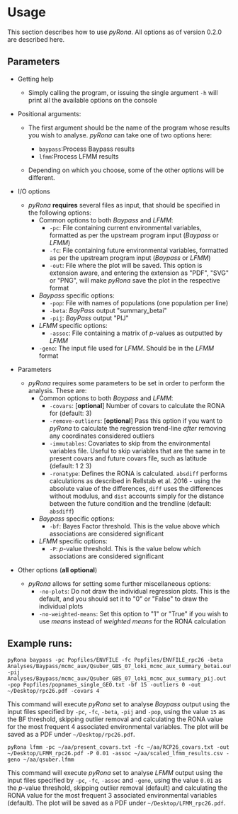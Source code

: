 # Usage

This section describes how to use *pyRona*. All options as of version 0.2.0 are described here.

## Parameters

* Getting help
    - Simply calling the program, or issuing the single argument `-h` will print all the available options on the console

* Positional arguments:
    - The first argument should be the name of the program whose results you wish to analyse. *pyRona* can take one of two options here:
        - `baypass`:Process Baypass results
        - `lfmm`:Process LFMM results

    - Depending on which you choose, some of the other options will be different.

* I/O options
    - *pyRona* **requires** several files as input, that should be specified in the following options:
        - Common options to both *Baypass* and *LFMM*:
            - `-pc`: File containing current environmental variables, formatted as per the upstream program input (*Baypass* or *LFMM*)
            - `-fc`: File containing future environmental variables, formatted as per the upstream program input (*Baypass* or *LFMM*)
            - `-out`: File where the plot will be saved. This option is extension aware, and entering the extension as "PDF", "SVG" or "PNG", will make *pyRona* save the plot in the respective format
        - *Baypass* specific options:
            - `-pop`: File with names of populations (one population per line)
            - `-beta`: *BayPass* output "summary_betai"
            - `-pij`: *BayPass* output "PIJ"
        - *LFMM* specific options:
            - `-assoc`: File containing a matrix of *p*-values as outputted by *LFMM*
        - `-geno`: The input file used for *LFMM*. Should be in the *LFMM* format

* Parameters
    - *pyRona* requires some parameters to be set in order to perform the analysis. These are:
        - Common options to both *Baypass* and *LFMM*:
            - `-covars`: [**optional**] Number of covars to calculate the RONA for (default: 3)
            - `-remove-outliers`: [**optional**] Pass this option if you want to *pyRona* to calculate the regression trend-line *after* removing any coordinates considered outliers
            - `-immutables`: Covariates to skip from the environmental variables file. Useful to skip variables that are the same in te present covars and future covars file, such as latitude (default: 1 2 3)
            - `-ronatype`: Defines the RONA is calculated. `absdiff` performs calculations as described in Rellstab et al. 2016 - using the absolute value of the differences, `diff` uses the differences without modulus, and `dist` accounts simply for the distance between the future condition and the trendline (default: `absdiff`)
        - *Baypass* specific options:
            - `-bf`: Bayes Factor threshold. This is the value above which associations are considered significant
        - *LFMM* specific options:
            - `-P`: *p*-value threshold. This is the value below which associations are considered significant

* Other options (**all optional**)
    - *pyRona* allows for setting some further miscellaneous options:
        - `-no-plots`: Do not draw the individual regression plots. This is the default, and you should set it to "0" or "False" to draw the individual plots
        - `-no-weighted-means`: Set this option to "1" or "True" if you wish to use *means* instead of *weighted means* for the RONA calculation


## Example runs:

```
pyRona baypass -pc Popfiles/ENVFILE -fc Popfiles/ENVFILE_rpc26 -beta Analyses/Baypass/mcmc_aux/Qsuber_GBS_07_loki_mcmc_aux_summary_betai.out -pij Analyses/Baypass/mcmc_aux/Qsuber_GBS_07_loki_mcmc_aux_summary_pij.out -pop Popfiles/popnames_single_GEO.txt -bf 15 -outliers 0 -out ~/Desktop/rpc26.pdf -covars 4
```

This command will execute *pyRona* set to analyse *Baypass* output using the input files specified by `-pc`, `-fc`, `-beta`, `-pij` and `-pop`, using the value `15` as the BF threshold, skipping outlier removal and calculating the RONA value for the most frequent 4 associated environmental variables. The plot will be saved as a PDF under `~/Desktop/rpc26.pdf`.


```
pyRona lfmm -pc ~/aa/present_covars.txt -fc ~/aa/RCP26_covars.txt -out ~/Desktop/LFMM_rpc26.pdf -P 0.01 -assoc ~/aa/scaled_lfmm_results.csv -geno ~/aa/qsuber.lfmm
```

This command will execute *pyRona* set to analyse *LFMM* output using the input files specified by `-pc`, `-fc`, `-assoc` and `-geno`, using the value `0.01` as the *p*-value threshold, skipping outlier removal (default) and calculating the RONA value for the most frequent 3 associated environmental variables (default). The plot will be saved as a PDF under `~/Desktop/LFMM_rpc26.pdf`.
